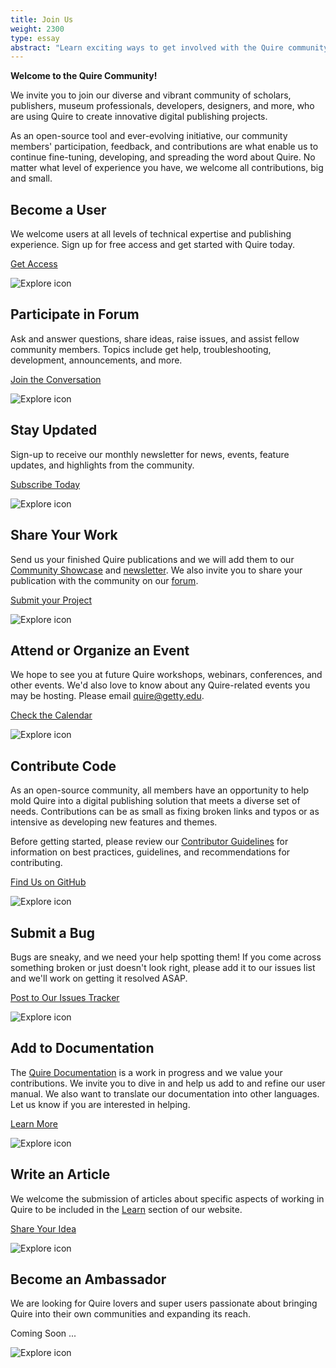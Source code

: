 ```yaml
---
title: Join Us
weight: 2300
type: essay
abstract: "Learn exciting ways to get involved with the Quire community"
---
```


**Welcome to the Quire Community!**

We invite you to join our diverse and vibrant community of scholars, publishers, museum professionals, developers, designers, and more, who are using Quire to create innovative digital publishing projects.

As an open-source tool and ever-evolving initiative, our community members' participation, feedback, and contributions are what enable us to continue fine-tuning, developing, and spreading the word about Quire. No matter what level of experience you have, we welcome all contributions, big and small.

<div class="image-list">

## Become a User

We welcome users at all levels of technical expertise and publishing experience. Sign up for free access and get started with Quire today.

<div class="action-button">

[Get Access](https://docs.google.com/forms/d/e/1FAIpQLScKOJEq9ivhwizmdazjuhxBII-s-5SUsnerWmyF8VteeeRBhA/viewform)

</div>

![Explore icon](/img/illustrations/undraw_add_user_ipe3.png)

</div>
<div class="image-list">

## Participate in Forum

Ask and answer questions, share ideas, raise issues, and assist fellow community members. Topics include get help, troubleshooting, development, announcements, and more.

<div class="action-button">

[Join the Conversation](https://github.com/thegetty/quire/discussions)

</div>

![Explore icon](/img/illustrations/undraw_team_chat_y27k.png)

</div>
<div class="image-list">

## Stay Updated

Sign-up to receive our monthly newsletter for news, events, feature updates, and highlights from the community.

<div class="action-button">

[Subscribe Today](https://newsletters.getty.edu/h/t/DDE7B9372AAF01E4)

</div>

![Explore icon](/img/illustrations/undraw_Newsletter_re_wrob.png)

</div>
<div class="image-list">

## Share Your Work

Send us your finished Quire publications and we will add them to our [Community Showcase](/community/community-showcase/) and [newsletter](https://newsletters.getty.edu/h/t/DDE7B9372AAF01E4). We also invite you to share your publication with the community on our [forum](https://github.com/thegetty/quire/discussions/categories/show-tell).

<div class="action-button">

[Submit your Project](https://docs.google.com/forms/d/1R3mOLgsJCw9vx7PQJlVy8w1TRwgxFMWUiOo8TtuSI_A/edit)

</div>

![Explore icon](/img/illustrations/undraw_organize_resume_utk5.png)

</div>
 <div class="image-list">

## Attend or Organize an Event

We hope to see you at future Quire workshops, webinars, conferences, and other events. We'd also love to know about any Quire-related events you may be hosting. Please email [quire@getty.edu](mailto:quire@getty.edu).

<div class="action-button">

[Check the Calendar](/community/news-events/)

</div>

![Explore icon](/img/illustrations/undraw_events_2p66.png)

</div>
<div class="image-list">

## Contribute Code

As an open-source community, all members have an opportunity to help mold Quire into a digital publishing solution that meets a diverse set of needs. Contributions can be as small as fixing broken links and typos or as intensive as developing new features and themes.

Before getting started, please review our [Contributor Guidelines](https://github.com/thegetty/quire/blob/master/CONTRIBUTING.md) for information on best practices, guidelines, and recommendations for contributing.

<div class="action-button">

[Find Us on GitHub](https://github.com/thegetty/quire/)

</div>

![Explore icon](/img/illustrations/undraw_code_typing_7jnv.png)

</div>
<div class="image-list">

## Submit a Bug

Bugs are sneaky, and we need your help spotting them! If you come across something broken or just doesn't look right, please add it to our issues list and we'll work on getting it resolved ASAP.

<div class="action-button">

[Post to Our Issues Tracker](https://github.com/thegetty/quire/issues/)

</div>

![Explore icon](/img/illustrations/undraw_bug_fixing_oc7a.png)

</div>
<div class="image-list">

## Add to Documentation

The [Quire Documentation](/documentation/) is a work in progress and we value your contributions. We invite you to dive in and help us add to and refine our user manual. We also want to translate our documentation into other languages. Let us know if you are interested in helping.

<div class="action-button">

[Learn More](https://github.com/thegetty/quire-docs/blob/main/README.md)

</div>

![Explore icon](/img/illustrations/undraw_add_document_0hek.png)

</div>
<div class="image-list">

## Write an Article

We welcome the submission of articles about specific aspects of working in Quire to be included in the [Learn](/learn/articles-videos/) section of our website.

<div class="action-button">

[Share Your Idea](https://github.com/thegetty/quire/issues/new)

</div>

![Explore icon](/img/illustrations/undraw_Wall_post_re_y78d.png)

</div>
<div class="image-list">

## Become an Ambassador

We are looking for Quire lovers and super users passionate about bringing Quire into their own communities and expanding its reach.

<div class="action-button coming-soon">

Coming Soon ...

</div>

![Explore icon](/img/illustrations/undraw_certification_aif8.png)

</div>
